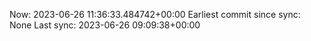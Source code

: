 Now: 2023-06-26 11:36:33.484742+00:00 Earliest commit since sync: None Last sync: 2023-06-26 09:09:38+00:00
